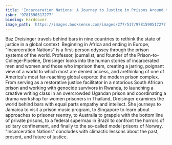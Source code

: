 ```yaml
---
title: 'Incarceration Nations: A Journey to Justice in Prisons Around the World'
isbn: '9781590517277'
binding: Hardcover
image_path: 'https://images.booksense.com/images/277/517/9781590517277.jpg'
---
```



Baz Dreisinger travels behind bars in nine countries to rethink the state of justice in a global context&nbsp;
Beginning in Africa and ending in Europe, "Incarceration Nations" is a first-person odyssey through the prison systems of the world. Professor, journalist, and founder of the Prison-to-College-Pipeline, Dreisinger looks into the human stories of incarcerated men and women and those who imprison them, creating a jarring, poignant view of a world to which most are denied access, and arethinking of one of America's most far-reaching global exports: the modern prison complex.&nbsp;
From serving as a restorative justice facilitator in a notorious South African prison and working with genocide survivors in Rwanda, to launching a creative writing class in an overcrowded Ugandan prison and coordinating a drama workshop for women prisoners in Thailand, Dreisinger examines the world behind bars with equal parts empathy and intellect. She journeys to Jamaica to visit a prison music program, to Singapore to learn about approaches to prisoner reentry, to Australia to grapple with the bottom line of private prisons, to a federal supermax in Brazil to confront the horrors of solitary confinement, and finally to the so-called model prisons of Norway. "Incarceration Nations" concludes with climactic lessons about the past, present, and future of justice.